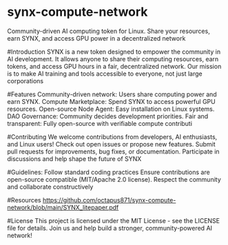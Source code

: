 # synx-compute-network
Community-driven AI computing token for Linux. Share your resources, earn SYNX, and access GPU power in a decentralized network

#Introduction
SYNX is a new token designed to empower the community in AI development. It allows anyone to share
their computing resources, earn tokens, and access GPU hours in a fair, decentralized network. Our mission
is to make AI training and tools accessible to everyone, not just large corporations 


#Features
Community-driven network: Users share computing power and earn SYNX.
Compute Marketplace: Spend SYNX to access powerful GPU resources.
Open-source Node Agent: Easy installation on Linux systems.
DAO Governance: Community decides development priorities.
Fair and transparent: Fully open-source with verifiable compute contributi

#Contributing
We welcome contributions from developers, AI enthusiasts, and Linux users!
Check out open issues or propose new features.
Submit pull requests for improvements, bug fixes, or documentation.
Participate in discussions and help shape the future of SYNX

#Guidelines:
Follow standard coding practices
Ensure contributions are open-source compatible (MIT/Apache 2.0 license).
Respect the community and collaborate constructively

#Resources
https://github.com/octapus871/synx-compute-network/blob/main/SYNX_litepaper.pdf

#License
This project is licensed under the MIT License - see the LICENSE file for details.
Join us and help build a stronger, community-powered AI network!

